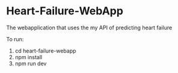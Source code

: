 # Heart-Failure-WebApp
The webapplication that uses the my API of predicting heart failure

To run:
1. cd heart-failure-webapp
2. npm install
3. npm run dev